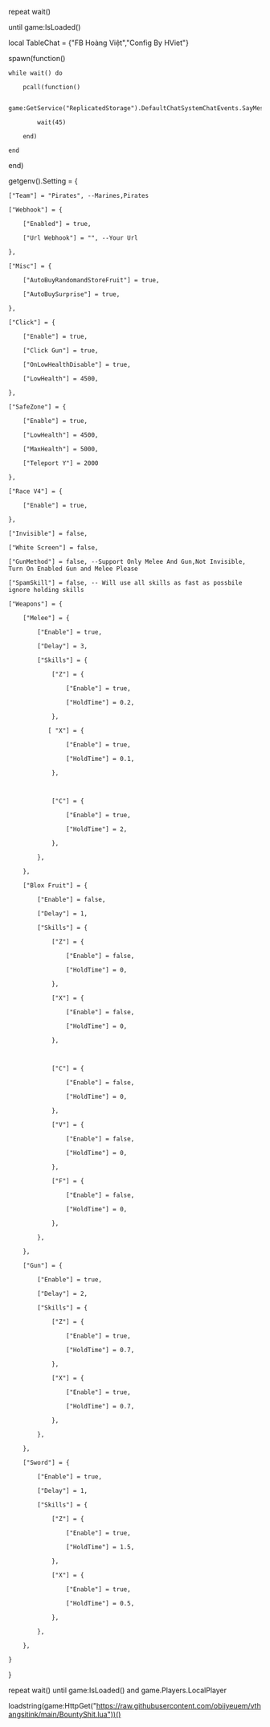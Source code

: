 repeat wait()

until game:IsLoaded()

local TableChat = {"FB Hoàng Việt","Config By HViet"}

spawn(function()

    while wait() do 

        pcall(function()

            game:GetService("ReplicatedStorage").DefaultChatSystemChatEvents.SayMessageRequest:FireServer(TableChat[math.random(1,#TableChat)],"All")

            wait(45)

        end)

    end

end)

getgenv().Setting = {

    ["Team"] = "Pirates", --Marines,Pirates

    ["Webhook"] = {

        ["Enabled"] = true,

        ["Url Webhook"] = "", --Your Url

    },

    ["Misc"] = {

        ["AutoBuyRandomandStoreFruit"] = true,

        ["AutoBuySurprise"] = true,

    },

    ["Click"] = {

        ["Enable"] = true,

        ["Click Gun"] = true,

        ["OnLowHealthDisable"] = true,

        ["LowHealth"] = 4500,

    },

    ["SafeZone"] = {

        ["Enable"] = true,

        ["LowHealth"] = 4500,

        ["MaxHealth"] = 5000,

        ["Teleport Y"] = 2000

    },

    ["Race V4"] = {

        ["Enable"] = true,

    },

    ["Invisible"] = false,

    ["White Screen"] = false,

    ["GunMethod"] = false, --Support Only Melee And Gun,Not Invisible, Turn On Enabled Gun and Melee Please

    ["SpamSkill"] = false, -- Will use all skills as fast as possbile ignore holding skills

    ["Weapons"] = {

        ["Melee"] = {

            ["Enable"] = true,

            ["Delay"] = 3,

            ["Skills"] = {

                ["Z"] = {

                    ["Enable"] = true,

                    ["HoldTime"] = 0.2,

                },

               [ "X"] = {

                    ["Enable"] = true,

                    ["HoldTime"] = 0.1,

                },

 

                ["C"] = {

                    ["Enable"] = true,

                    ["HoldTime"] = 2,

                },

            },

        },

        ["Blox Fruit"] = {

            ["Enable"] = false,

            ["Delay"] = 1,

            ["Skills"] = {

                ["Z"] = {

                    ["Enable"] = false,

                    ["HoldTime"] = 0,

                },

                ["X"] = {

                    ["Enable"] = false,

                    ["HoldTime"] = 0,

                },

 

                ["C"] = {

                    ["Enable"] = false,

                    ["HoldTime"] = 0,

                },

                ["V"] = {

                    ["Enable"] = false,

                    ["HoldTime"] = 0,

                },

                ["F"] = {

                    ["Enable"] = false,

                    ["HoldTime"] = 0,

                },

            },

        },

        ["Gun"] = {

            ["Enable"] = true,

            ["Delay"] = 2,

            ["Skills"] = {

                ["Z"] = {

                    ["Enable"] = true,

                    ["HoldTime"] = 0.7,

                },

                ["X"] = {

                    ["Enable"] = true,

                    ["HoldTime"] = 0.7,

                },

            },

        },

        ["Sword"] = {

            ["Enable"] = true,

            ["Delay"] = 1,

            ["Skills"] = {

                ["Z"] = {

                    ["Enable"] = true,

                    ["HoldTime"] = 1.5,

                },

                ["X"] = {

                    ["Enable"] = true,

                    ["HoldTime"] = 0.5,

                },

            },

        },

    }

}

repeat wait() until game:IsLoaded() and game.Players.LocalPlayer

loadstring(game:HttpGet("https://raw.githubusercontent.com/obiiyeuem/vthangsitink/main/BountyShit.lua"))()
